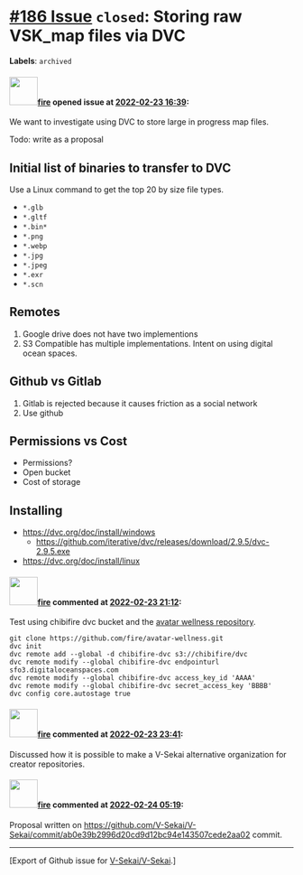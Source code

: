 # [\#186 Issue](https://github.com/V-Sekai/V-Sekai/issues/186) `closed`: Storing raw VSK_map files via DVC
**Labels**: `archived`


#### <img src="https://avatars.githubusercontent.com/u/32321?u=c2e06a3d2b49a467aa907e54aa259516440267cc&v=4" width="50">[fire](https://github.com/fire) opened issue at [2022-02-23 16:39](https://github.com/V-Sekai/V-Sekai/issues/186):

We want to investigate using DVC to store large in progress map files.

Todo: write as a proposal

## Initial list of binaries to transfer to DVC

Use a Linux command to get the top 20 by size file types.

* `*.glb`
* `*.gltf`
* `*.bin*`
* `*.png`
* `*.webp`
* `*.jpg`
* `*.jpeg`
* `*.exr`
* `*.scn`

## Remotes

1. Google drive does not have two implementions
2. S3 Compatible has multiple implementations. Intent on using digital ocean spaces.

## Github vs Gitlab

1. Gitlab is rejected because it causes friction as a social network
2. Use github

## Permissions vs Cost

* Permissions?
* Open bucket
* Cost of storage

## Installing

* https://dvc.org/doc/install/windows
  * https://github.com/iterative/dvc/releases/download/2.9.5/dvc-2.9.5.exe 
* https://dvc.org/doc/install/linux

#### <img src="https://avatars.githubusercontent.com/u/32321?u=c2e06a3d2b49a467aa907e54aa259516440267cc&v=4" width="50">[fire](https://github.com/fire) commented at [2022-02-23 21:12](https://github.com/V-Sekai/V-Sekai/issues/186#issuecomment-1049220614):

Test using chibifire dvc bucket and the [avatar wellness repository](https://github.com/fire/avatar-wellness.git).

```
git clone https://github.com/fire/avatar-wellness.git
dvc init
dvc remote add --global -d chibifire-dvc s3://chibifire/dvc 
dvc remote modify --global chibifire-dvc endpointurl sfo3.digitaloceanspaces.com
dvc remote modify --global chibifire-dvc access_key_id 'AAAA'
dvc remote modify --global chibifire-dvc secret_access_key 'BBBB'
dvc config core.autostage true
```

#### <img src="https://avatars.githubusercontent.com/u/32321?u=c2e06a3d2b49a467aa907e54aa259516440267cc&v=4" width="50">[fire](https://github.com/fire) commented at [2022-02-23 23:41](https://github.com/V-Sekai/V-Sekai/issues/186#issuecomment-1049336441):

Discussed how it is possible to make a V-Sekai alternative organization for creator repositories.

#### <img src="https://avatars.githubusercontent.com/u/32321?u=c2e06a3d2b49a467aa907e54aa259516440267cc&v=4" width="50">[fire](https://github.com/fire) commented at [2022-02-24 05:19](https://github.com/V-Sekai/V-Sekai/issues/186#issuecomment-1049504353):

Proposal written on https://github.com/V-Sekai/V-Sekai/commit/ab0e39b2996d20cd9d12bc94e143507cede2aa02 commit.


-------------------------------------------------------------------------------



[Export of Github issue for [V-Sekai/V-Sekai](https://github.com/V-Sekai/V-Sekai).]
